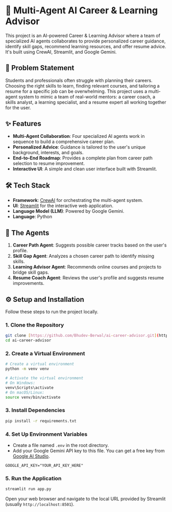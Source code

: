 # 🤖 Multi-Agent AI Career & Learning Advisor

This project is an AI-powered Career & Learning Advisor where a team of specialized AI agents collaborates to provide personalized career guidance, identify skill gaps, recommend learning resources, and offer resume advice. It's built using CrewAI, Streamlit, and Google Gemini.



## 🎯 Problem Statement

Students and professionals often struggle with planning their careers. Choosing the right skills to learn, finding relevant courses, and tailoring a resume for a specific job can be overwhelming. This project uses a multi-agent system to mimic a team of real-world mentors: a career coach, a skills analyst, a learning specialist, and a resume expert all working together for the user.

## ✨ Features

-   **Multi-Agent Collaboration**: Four specialized AI agents work in sequence to build a comprehensive career plan.
-   **Personalized Advice**: Guidance is tailored to the user's unique background, interests, and goals.
-   **End-to-End Roadmap**: Provides a complete plan from career path selection to resume improvement.
-   **Interactive UI**: A simple and clean user interface built with Streamlit.

## 🛠️ Tech Stack

-   **Framework**: [CrewAI](https://www.crewai.com/) for orchestrating the multi-agent system.
-   **UI**: [Streamlit](https://streamlit.io/) for the interactive web application.
-   **Language Model (LLM)**: Powered by Google Gemini.
-   **Language**: Python

## 🧠 The Agents

1.  **Career Path Agent**: Suggests possible career tracks based on the user's profile.
2.  **Skill Gap Agent**: Analyzes a chosen career path to identify missing skills.
3.  **Learning Advisor Agent**: Recommends online courses and projects to bridge skill gaps.
4.  **Resume Coach Agent**: Reviews the user's profile and suggests resume improvements.

## ⚙️ Setup and Installation

Follow these steps to run the project locally.

### 1. Clone the Repository

```bash
git clone [https://github.com/Bhudev-Berwal/ai-career-advisor.git](https://github.com/Bhudev-Berwal/ai-career-advisor.git)
cd ai-career-advisor
```

### 2. Create a Virtual Environment

```bash
# Create a virtual environment
python -m venv venv

# Activate the virtual environment
# On Windows:
venv\Scripts\activate
# On macOS/Linux:
source venv/bin/activate
```

### 3. Install Dependencies

```bash
pip install -r requirements.txt
```

### 4. Set Up Environment Variables

-   Create a file named `.env` in the root directory.
-   Add your Google Gemini API key to this file. You can get a free key from [Google AI Studio](https://aistudio.google.com/app/apikey).

```text
GOOGLE_API_KEY="YOUR_API_KEY_HERE"
```

### 5. Run the Application

```bash
streamlit run app.py
```

Open your web browser and navigate to the local URL provided by Streamlit (usually `http://localhost:8501`).